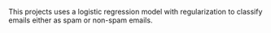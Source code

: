 This projects uses a logistic regression model with regularization to classify emails either as spam or non-spam emails.
